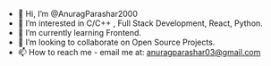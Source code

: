 - 👋 Hi, I’m @AnuragParashar2000
- 👀 I’m interested in C/C++ , Full Stack Development, React, Python.
- 🌱 I’m currently learning Frontend.
- 💞️ I’m looking to collaborate on Open Source Projects.
- 📫 How to reach me - email me at: anuragparashar03@gmail.com

<!---
AnuragParashar2000/AnuragParashar2000 is a ✨ special ✨ repository because its `README.md` (this file) appears on your GitHub profile.
You can click the Preview link to take a look at your changes.
--->
